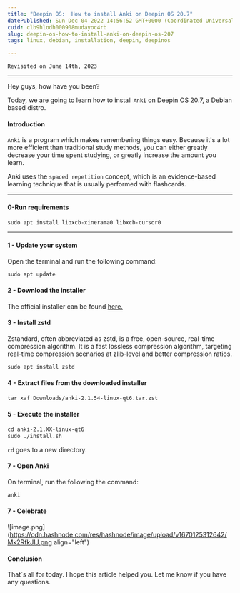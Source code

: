 ```yaml
---
title: "Deepin OS:  How to install Anki on Deepin OS 20.7"
datePublished: Sun Dec 04 2022 14:56:52 GMT+0000 (Coordinated Universal Time)
cuid: clb9hlodh000908mudayoc4rb
slug: deepin-os-how-to-install-anki-on-deepin-os-207
tags: linux, debian, installation, deepin, deepinos

---
```


`Revisited on June 14th, 2023`

---

Hey guys, how have you been?

Today, we are going to learn how to install `Anki` on Deepin OS 20.7, a Debian based distro.

#### Introduction

`Anki` is a program which makes remembering things easy. Because it's a lot more efficient than traditional study methods, you can either greatly decrease your time spent studying, or greatly increase the amount you learn.

Anki uses the `spaced repetition` concept, which is an evidence-based learning technique that is usually performed with flashcards.

---

#### 0-Run requirements

```apache
sudo apt install libxcb-xinerama0 libxcb-cursor0
```

---

#### 1 - Update your system

Open the terminal and run the following command:

```apache
sudo apt update
```

#### 2 - Download the installer

The official installer can be found [here.](https://apps.ankiweb.net/)

#### 3 - Install zstd

Zstandard, often abbreviated as zstd, is a free, open-source, real-time compression algorithm. It is a fast lossless compression algorithm, targeting real-time compression scenarios at zlib-level and better compression ratios.

```apache
sudo apt install zstd
```

#### 4 - Extract files from the downloaded installer

```apache
tar xaf Downloads/anki-2.1.54-linux-qt6.tar.zst
```

#### 5 - Execute the installer

```apache
cd anki-2.1.XX-linux-qt6
sudo ./install.sh
```

`cd` goes to a new directory.

#### 7 - Open Anki

On terminal, run the following the command:

```apache
anki
```

#### 7 - Celebrate

![image.png](https://cdn.hashnode.com/res/hashnode/image/upload/v1670125312642/Mk2RfkJIJ.png align="left")

#### Conclusion

That\`s all for today. I hope this article helped you. Let me know if you have any questions.
